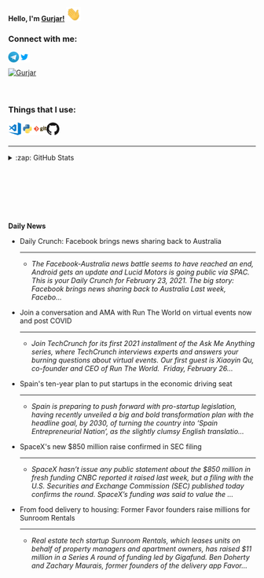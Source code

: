 #### Hello, I'm [Gurjar!](https://GurjarKing.github.io) <img src="https://raw.githubusercontent.com/ABSphreak/ABSphreak/master/gifs/Hi.gif" width="30px"></h2>


### Connect with me:

[<img align="left" alt="Gurjar | Telegram" width="22px" src="https://raw.githubusercontent.com/github/explore/80688e429a7d4ef2fca1e82350fe8e3517d3494d/topics/telegram/telegram.png" />][Telegram]
[<img align="left" alt="Gurjar | Twitter" width="22px" src="https://raw.githubusercontent.com/github/explore/80688e429a7d4ef2fca1e82350fe8e3517d3494d/topics/twitter/twitter.png" />][Twitter]
<br >
<br >
<a href="https://github.com/GurjarKing"><img src="https://komarev.com/ghpvc/?username=GurjarKing" alt="Gurjar" /></a> <br />
<br />
<br />
<!-- <br >

![](https://visitor-badge.glitch.me/badge?page_id=GurjarKing)

<br /> -->

### Things that I use:

[<img align="left" alt="Visual Studio Code" width="26px" src="https://raw.githubusercontent.com/github/explore/80688e429a7d4ef2fca1e82350fe8e3517d3494d/topics/visual-studio-code/visual-studio-code.png" />][VSCode]
[<img align="left" alt="Python" width="26px" src="https://raw.githubusercontent.com/github/explore/80688e429a7d4ef2fca1e82350fe8e3517d3494d/topics/python/python.png" />][Python]
[<img align="left" alt="Git" width="26px" src="https://raw.githubusercontent.com/github/explore/80688e429a7d4ef2fca1e82350fe8e3517d3494d/topics/git/git.png" />][Git]
[<img align="left" alt="GitHub" width="26px" src="https://raw.githubusercontent.com/github/explore/78df643247d429f6cc873026c0622819ad797942/topics/github/github.png" />][Github]

<br />
<br />

---
<details>
  <summary>:zap: GitHub Stats</summary>

<img align="left" alt="Gurjar's Github Stats" src="https://github-readme-stats.vercel.app/api?username=GurjarKing&show_icons=true&hide_border=true&count_private=true&include_all_commit=true&theme=algolia" />

</details>

<!-- ### 🔔 My latest tweet
<a href="https://twitter.com/Gurjar_King43" target="_blank">
	<img src="https://github.com/GurjarKing/GurjarKing/raw/master/tweet.png" width="70%" align="center" alt="Click to view on Twitter" title="My latest tweet, as an image"/>
</a> -->
<br>

<pre>

</pre>

<!-- **Quote of the hour:**

{qoth}

~ {qoth_author}
<pre>

</pre> -->
<br>
<pre>


</pre>
<strong>Daily News</strong>
  
  - Daily Crunch: Facebook brings news sharing back to Australia
     <hr/>
     
      - *The Facebook-Australia news battle seems to have reached an end, Android gets an update and Lucid Motors is going public via SPAC. This is your Daily Crunch for February 23, 2021. The big story: Facebook brings news sharing back to Australia Last week, Facebo…*
     
  - Join a conversation and AMA with Run The World on virtual events now and post COVID
      <hr/>
      
      - *Join TechCrunch for its first 2021 installment of the Ask Me Anything series, where TechCrunch interviews experts and answers your burning questions about virtual events. Our first guest is Xiaoyin Qu, co-founder and CEO of Run The World.  Friday, February 26…*
      
  - Spain's ten-year plan to put startups in the economic driving seat
      <hr/>
      
      - *Spain is preparing to push forward with pro-startup legislation, having recently unveiled a big and bold transformation plan with the headline goal, by 2030, of turning the country into ‘Spain Entrepreneurial Nation’, as the slightly clumsy English translatio…*
      
  - SpaceX's new $850 million raise confirmed in SEC filing
      <hr/>
      
      - *SpaceX hasn’t issue any public statement about the $850 million in fresh funding CNBC reported it raised last week, but a filing with the U.S. Securities and Exchange Commission (SEC) published today confirms the round. SpaceX’s funding was said to value the …*
       
  - From food delivery to housing: Former Favor founders raise millions for Sunroom Rentals
      <hr/>
       
       - *Real estate tech startup Sunroom Rentals, which leases units on behalf of property managers and apartment owners, has raised $11 million in a Series A round of funding led by Gigafund. Ben Doherty and Zachary Maurais, former founders of the delivery app Favor…*
      

<br />

[VSCode]: https://code.visualstudio.com/
[Python]: https://www.python.org/
[Git]: https://git-scm.com/
[Github]: https://github.com/
[Telegram]: https://t.me/Gurjar_King/
[Twitter]: https://twitter.com/Gurjar_King43/
